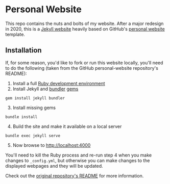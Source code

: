 # Personal Website

This repo contains the nuts and bolts of my website. After a major redesign in 2020, this is a [Jekyll website](https://jekyllrb.com/) heavily based on GitHub's [personal website](https://github.com/github/personal-website) template.

## Installation

If, for some reason, you'd like to fork or run this website locally, you'll need to do the following (taken from the GitHub personal-website repository's README):

1. Install a full [Ruby development environment](https://jekyllrb.com/docs/installation/)
2. Install Jekyll and [bundler](https://jekyllrb.com/docs/ruby-101/#bundler) [gems](https://jekyllrb.com/docs/ruby-101/#gems)
```
gem install jekyll bundler
```
3. Install missing gems
```
bundle install
```
4. Build the site and make it available on a local server
```
bundle exec jekyll serve
```
5. Now browse to [http://localhost:4000](http://localhost:4000)

You'll need to kill the Ruby process and re-run step 4 when you make changes to `_config.yml`, but otherwise you can make changes to the displayed webpages and they will be updated.

Check out the [original repository's README](https://github.com/github/personal-website/blob/master/README.md) for more information.
